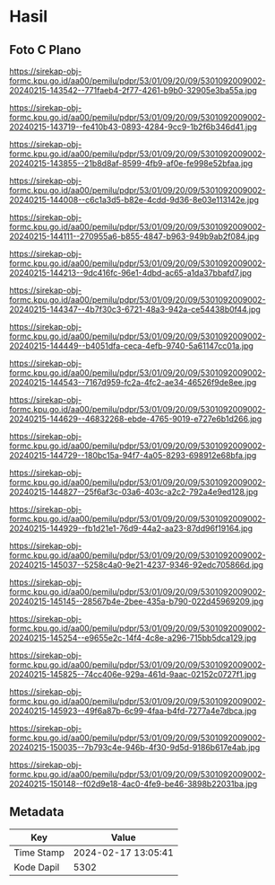 # Hasil

## Foto C Plano

https://sirekap-obj-formc.kpu.go.id/aa00/pemilu/pdpr/53/01/09/20/09/5301092009002-20240215-143542--771faeb4-2f77-4261-b9b0-32905e3ba55a.jpg

https://sirekap-obj-formc.kpu.go.id/aa00/pemilu/pdpr/53/01/09/20/09/5301092009002-20240215-143719--fe410b43-0893-4284-9cc9-1b2f6b346d41.jpg

https://sirekap-obj-formc.kpu.go.id/aa00/pemilu/pdpr/53/01/09/20/09/5301092009002-20240215-143855--21b8d8af-8599-4fb9-af0e-fe998e52bfaa.jpg

https://sirekap-obj-formc.kpu.go.id/aa00/pemilu/pdpr/53/01/09/20/09/5301092009002-20240215-144008--c6c1a3d5-b82e-4cdd-9d36-8e03e113142e.jpg

https://sirekap-obj-formc.kpu.go.id/aa00/pemilu/pdpr/53/01/09/20/09/5301092009002-20240215-144111--270955a6-b855-4847-b963-949b9ab2f084.jpg

https://sirekap-obj-formc.kpu.go.id/aa00/pemilu/pdpr/53/01/09/20/09/5301092009002-20240215-144213--9dc416fc-96e1-4dbd-ac65-a1da37bbafd7.jpg

https://sirekap-obj-formc.kpu.go.id/aa00/pemilu/pdpr/53/01/09/20/09/5301092009002-20240215-144347--4b7f30c3-6721-48a3-942a-ce54438b0f44.jpg

https://sirekap-obj-formc.kpu.go.id/aa00/pemilu/pdpr/53/01/09/20/09/5301092009002-20240215-144449--b4051dfa-ceca-4efb-9740-5a61147cc01a.jpg

https://sirekap-obj-formc.kpu.go.id/aa00/pemilu/pdpr/53/01/09/20/09/5301092009002-20240215-144543--7167d959-fc2a-4fc2-ae34-46526f9de8ee.jpg

https://sirekap-obj-formc.kpu.go.id/aa00/pemilu/pdpr/53/01/09/20/09/5301092009002-20240215-144629--46832268-ebde-4765-9019-e727e6b1d266.jpg

https://sirekap-obj-formc.kpu.go.id/aa00/pemilu/pdpr/53/01/09/20/09/5301092009002-20240215-144729--180bc15a-94f7-4a05-8293-698912e68bfa.jpg

https://sirekap-obj-formc.kpu.go.id/aa00/pemilu/pdpr/53/01/09/20/09/5301092009002-20240215-144827--25f6af3c-03a6-403c-a2c2-792a4e9ed128.jpg

https://sirekap-obj-formc.kpu.go.id/aa00/pemilu/pdpr/53/01/09/20/09/5301092009002-20240215-144929--fb1d21e1-76d9-44a2-aa23-87dd96f19164.jpg

https://sirekap-obj-formc.kpu.go.id/aa00/pemilu/pdpr/53/01/09/20/09/5301092009002-20240215-145037--5258c4a0-9e21-4237-9346-92edc705866d.jpg

https://sirekap-obj-formc.kpu.go.id/aa00/pemilu/pdpr/53/01/09/20/09/5301092009002-20240215-145145--28567b4e-2bee-435a-b790-022d45969209.jpg

https://sirekap-obj-formc.kpu.go.id/aa00/pemilu/pdpr/53/01/09/20/09/5301092009002-20240215-145254--e9655e2c-14f4-4c8e-a296-715bb5dca129.jpg

https://sirekap-obj-formc.kpu.go.id/aa00/pemilu/pdpr/53/01/09/20/09/5301092009002-20240215-145825--74cc406e-929a-461d-9aac-02152c0727f1.jpg

https://sirekap-obj-formc.kpu.go.id/aa00/pemilu/pdpr/53/01/09/20/09/5301092009002-20240215-145923--49f6a87b-6c99-4faa-b4fd-7277a4e7dbca.jpg

https://sirekap-obj-formc.kpu.go.id/aa00/pemilu/pdpr/53/01/09/20/09/5301092009002-20240215-150035--7b793c4e-946b-4f30-9d5d-9186b617e4ab.jpg

https://sirekap-obj-formc.kpu.go.id/aa00/pemilu/pdpr/53/01/09/20/09/5301092009002-20240215-150148--f02d9e18-4ac0-4fe9-be46-3898b22031ba.jpg


## Metadata

| Key        | Value               |
| ---------- | ------------------- |
| Time Stamp | 2024-02-17 13:05:41 |
| Kode Dapil | 5302                |



